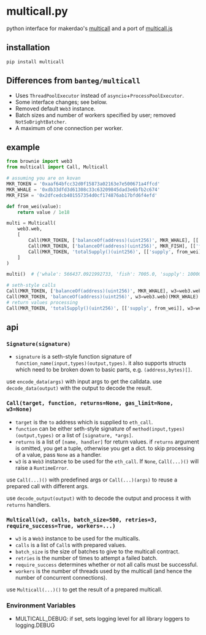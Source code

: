 # multicall.py

python interface for makerdao's [multicall](https://github.com/makerdao/multicall) and a port of [multicall.js](https://github.com/makerdao/multicall.js)

## installation

```
pip install multicall
```

## Differences from `banteg/multicall`

- Uses `ThreadPoolExecutor` instead of `asyncio`+`ProcessPoolExecutor`.
- Some interface changes; see below.
- Removed default `Web3` instance.
- Batch sizes and number of workers specified by user; removed `NotSoBrightBatcher`.
- A maximum of one connection per worker.


## example

```python
from brownie import web3
from multicall import Call, Multicall

# assuming you are on kovan
MKR_TOKEN = '0xaaf64bfcc32d0f15873a02163e7e500671a4ffcd'
MKR_WHALE = '0xdb33dfd3d61308c33c63209845dad3e6bfb2c674'
MKR_FISH = '0x2dfcedcb401557354d0cf174876ab17bfd6f4efd'

def from_wei(value):
    return value / 1e18

multi = Multicall(
    web3.web,
    [
        Call(MKR_TOKEN, ['balanceOf(address)(uint256)', MKR_WHALE], [['whale', from_wei]]),
        Call(MKR_TOKEN, ['balanceOf(address)(uint256)', MKR_FISH], [['fish', from_wei]]),
        Call(MKR_TOKEN, 'totalSupply()(uint256)', [['supply', from_wei]]),
    ]
)

multi()  # {'whale': 566437.0921992733, 'fish': 7005.0, 'supply': 1000003.1220798912}

# seth-style calls
Call(MKR_TOKEN, ['balanceOf(address)(uint256)', MKR_WHALE], w3=web3.web)()
Call(MKR_TOKEN, 'balanceOf(address)(uint256)', w3=web3.web)(MKR_WHALE)
# return values processing
Call(MKR_TOKEN, 'totalSupply()(uint256)', [['supply', from_wei]], w3=web3.web)()
```

## api

### `Signature(signature)`

- `signature` is a seth-style function signature of `function_name(input,types)(output,types)`. it also supports structs which need to be broken down to basic parts, e.g. `(address,bytes)[]`.

use `encode_data(args)` with input args to get the calldata. use `decode_data(output)` with the output to decode the result.

### `Call(target, function, returns=None, gas_limit=None, w3=None)`

- `target` is the `to` address which is supplied to `eth_call`.
- `function` can be either seth-style signature of `method(input,types)(output,types)` or a list of `[signature, *args]`.
- `returns` is a list of `[name, handler]` for return values. if `returns` argument is omitted, you get a tuple, otherwise you get a dict. to skip processing of a value, pass `None` as a handler.
- `w3` is a `Web3` instance to be used for the `eth_call`. If `None`, `Call(...)()` will raise a `RuntimeError`.

use `Call(...)()` with predefined args or `Call(...)(args)` to reuse a prepared call with different args.

use `decode_output(output)` with to decode the output and process it with `returns` handlers.

### `Multicall(w3, calls, batch_size=500, retries=3, require_success=True, workers=...)`

- `w3` is a `Web3` instance to be used for the multicalls.
- `calls` is a list of `Call`s with prepared values.
- `batch_size` is the size of batches to give to the multicall contract.
- `retries` is the number of times to attempt a failed batch.
- `require_success` determines whether or not all calls must be successful.
- `workers` is the number of threads used by the multicall (and hence the number of concurrent connections).


use `Multicall(...)()` to get the result of a prepared multicall.

### Environment Variables

- MULTICALL_DEBUG: if set, sets logging level for all library loggers to logging.DEBUG
